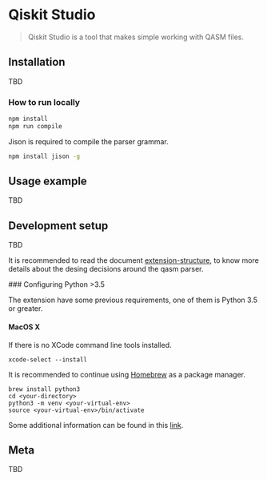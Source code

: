 # Qiskit Studio
> Qiskit Studio is a tool that makes simple working with QASM files.

## Installation

TBD

### How to run locally

```sh
npm install
npm run compile
```

Jison is required to compile the parser grammar.

```sh
npm install jison -g
```

## Usage example

TBD

## Development setup

TBD

It is recommended to read the document [extension-structure](docs/extension-structure.md), to know more details about the desing decisions around the qasm parser.

### Configuring Python >3.5

The extension have some previous requirements, one of them is Python 3.5 or greater.

#### MacOS X

If there is no XCode command line tools installed.

```
xcode-select --install
```

It is recommended to continue using [Homebrew](https://brew.sh/index_es) as a package manager.

```
brew install python3
cd <your-directory>
python3 -m venv <your-virtual-env>
source <your-virtual-env>/bin/activate
```

Some additional information can be found in this [link](https://www.digitalocean.com/community/tutorials/how-to-install-python-3-and-set-up-a-local-programming-environment-on-macos).

## Meta

TBD
